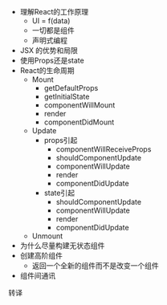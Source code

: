 - 理解React的工作原理
  - UI = f(data)
  - 一切都是组件
  - 声明式编程
- JSX 的优势和局限
- 使用Props还是state
- React的生命周期
  - Mount
    - getDefaultProps
    - getInitialState
    - componentWillMount
    - render
    - componentDidMount
  - Update
    - props引起
      - componentWillReceiveProps
      - shouldComponentUpdate
      - componentWillUpdate
      - render
      - componentDidUpdate
    - state引起
      - shouldComponentUpdate
      - componentWillUpdate
      - render
      - componentDidUpdate
  - Unmount
- 为什么尽量构建无状态组件
- 创建高阶组件
  - 返回一个全新的组件而不是改变一个组件
- 组件间通讯


转译



